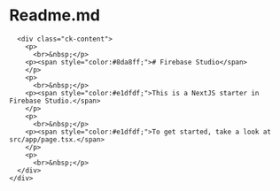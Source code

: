 <html>
  
  <head>
    <meta charset="utf-8">
    <meta name="viewport" content="width=device-width, initial-scale=1">
    <link rel="stylesheet" href="../style.css">
    <base target="_parent">
    <title data-trilium-title>Readme.md</title>
  </head>
  
  <body>
    <div class="content">
       <h1 data-trilium-h1>Readme.md</h1>

      <div class="ck-content">
        <p>
          <br>&nbsp;</p>
        <p><span style="color:#8da8ff;"># Firebase Studio</span>
        </p>
        <p>
          <br>&nbsp;</p>
        <p><span style="color:#e1dfdf;">This is a NextJS starter in Firebase Studio.</span>
        </p>
        <p>
          <br>&nbsp;</p>
        <p><span style="color:#e1dfdf;">To get started, take a look at src/app/page.tsx.</span>
        </p>
        <p>
          <br>&nbsp;</p>
      </div>
    </div>
  </body>

</html>